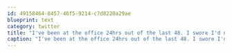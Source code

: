 ```yaml
---
id: 49158464-8457-46f5-9214-c7d8220a29ae
blueprint: text
category: twitter
title: "I've been at the office 24hrs out of the last 48. I swore I'd never be that guy. Time for a hike and some off-line time."
caption: "I've been at the office 24hrs out of the last 48. I swore I'd never be that guy. Time for a hike and some off-line time."
---
```

